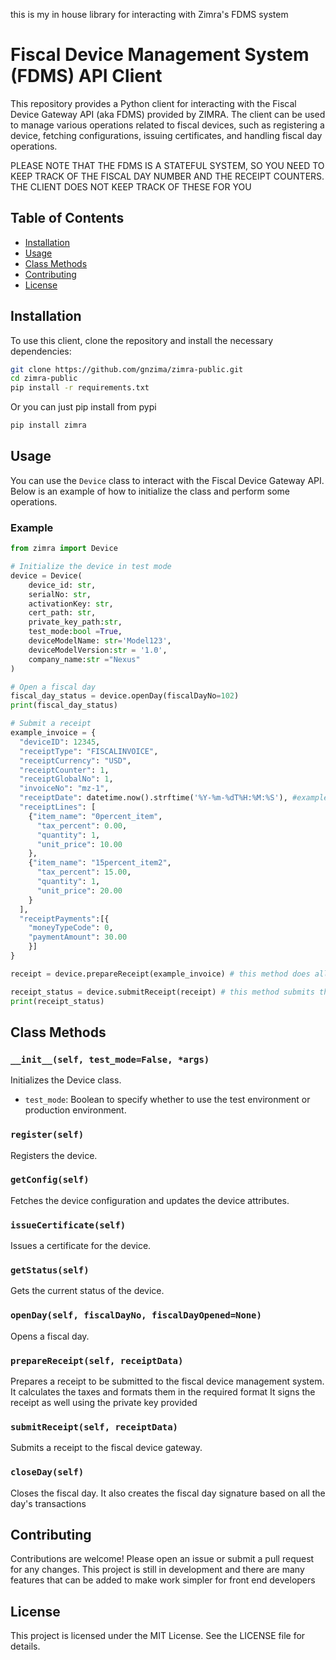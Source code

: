 this is my in house library for interacting with Zimra's FDMS system 
# Fiscal Device Management System (FDMS) API Client

This repository provides a Python client for interacting with the Fiscal Device Gateway API (aka FDMS) provided by ZIMRA. The client can be used to manage various operations related to fiscal devices, such as registering a device, fetching configurations, issuing certificates, and handling fiscal day operations.

PLEASE NOTE THAT THE FDMS IS A STATEFUL SYSTEM, SO YOU NEED TO KEEP TRACK OF THE FISCAL DAY NUMBER AND THE RECEIPT COUNTERS. THE CLIENT DOES NOT KEEP TRACK OF THESE FOR YOU



## Table of Contents

- [Installation](#installation)
- [Usage](#usage)
- [Class Methods](#class-methods)
- [Contributing](#contributing)
- [License](#license)

## Installation

To use this client, clone the repository and install the necessary dependencies:

```bash
git clone https://github.com/gnzima/zimra-public.git
cd zimra-public
pip install -r requirements.txt
```

Or you can just pip install from pypi

```bash
pip install zimra
```

## Usage

You can use the `Device` class to interact with the Fiscal Device Gateway API. Below is an example of how to initialize the class and perform some operations.

### Example

```python
from zimra import Device

# Initialize the device in test mode
device = Device(
    device_id: str, 
    serialNo: str, 
    activationKey: str, 
    cert_path: str, 
    private_key_path:str, 
    test_mode:bool =True, 
    deviceModelName: str='Model123', 
    deviceModelVersion:str = '1.0',
    company_name:str ="Nexus"
)

# Open a fiscal day
fiscal_day_status = device.openDay(fiscalDayNo=102)
print(fiscal_day_status)
```


```python
# Submit a receipt
example_invoice = {
  "deviceID": 12345,
  "receiptType": "FISCALINVOICE",
  "receiptCurrency": "USD",
  "receiptCounter": 1,
  "receiptGlobalNo": 1,
  "invoiceNo": "mz-1",
  "receiptDate": datetime.now().strftime('%Y-%m-%dT%H:%M:%S'), #example: "2021-09-30T12:00:00",
  "receiptLines": [
    {"item_name": "0percent_item",
      "tax_percent": 0.00,
      "quantity": 1,
      "unit_price": 10.00
    },
    {"item_name": "15percent_item2",
      "tax_percent": 15.00,
      "quantity": 1,
      "unit_price": 20.00
    }
  ],
  "receiptPayments":[{
    "moneyTypeCode": 0,
    "paymentAmount": 30.00
    }]
}

receipt = device.prepareReceipt(example_invoice) # this method does all the heavy lifting for you

receipt_status = device.submitReceipt(receipt) # this method submits the receipt to the fiscal device management system and if the receipt has no errors, a QR url is returned which can be used to make the qr code to be printed on receipt, otherwise it returns the error message
print(receipt_status)
```

## Class Methods

### `__init__(self, test_mode=False, *args)`

Initializes the Device class. 

- `test_mode`: Boolean to specify whether to use the test environment or production environment.

### `register(self)`

Registers the device.

### `getConfig(self)`

Fetches the device configuration and updates the device attributes.

### `issueCertificate(self)`

Issues a certificate for the device.

### `getStatus(self)`

Gets the current status of the device.

### `openDay(self, fiscalDayNo, fiscalDayOpened=None)`

Opens a fiscal day.

### `prepareReceipt(self, receiptData)`

Prepares a receipt to be submitted to the fiscal device management system.
It calculates the taxes and formats them in the required format
It signs the receipt as well using the private key provided

### `submitReceipt(self, receiptData)`

Submits a receipt to the fiscal device gateway.

### `closeDay(self)`

Closes the fiscal day. 
It also creates the fiscal day signature based on all the day's transactions

## Contributing

Contributions are welcome! Please open an issue or submit a pull request for any changes.
This project is still in development and there are many features that can be added to make work simpler for front end developers

## License

This project is licensed under the MIT License. See the LICENSE file for details.
